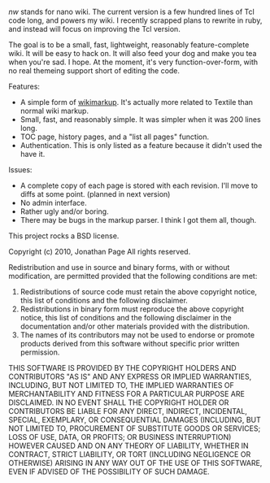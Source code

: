 *nw* stands for nano wiki. The current version is a few hundred lines of Tcl code long, and powers my wiki. I recently scrapped plans to rewrite in ruby, and instead will focus on improving the Tcl version.

The goal is to be a small, fast, lightweight, reasonably feature-complete wiki. It will be easy to hack on. It will also feed your dog and make you tea when you're sad. I hope. At the moment, it's very function-over-form, with no real themeing support short of editing the code.

Features:

* A simple form of [wikimarkup](http://alt.jd-page.com/nw/wikimarkup). It's actually more related to Textile than normal wiki markup.
* Small, fast, and reasonably simple. It was simpler when it was 200 lines long.
* TOC page, history pages, and a "list all pages" function.
* Authentication. This is only listed as a feature because it didn't used the have it.

Issues:

* A complete copy of each page is stored with each revision. I'll move to diffs at some point. (planned in next version)
* No admin interface.
* Rather ugly and/or boring.
* There may be bugs in the markup parser. I think I got them all, though.

This project rocks a BSD license.


Copyright (c) 2010, Jonathan Page All rights reserved.

Redistribution and use in source and binary forms, with or without modification, are permitted provided that the following conditions are met:

1. Redistributions of source code must retain the above copyright notice, this list of conditions and the following disclaimer.
2. Redistributions in binary form must reproduce the above copyright notice, this list of conditions and the following disclaimer in the documentation and/or other materials provided with the distribution.
3. The names of its contributors may not be used to endorse or promote products derived from this software without specific prior written permission.

THIS SOFTWARE IS PROVIDED BY THE COPYRIGHT HOLDERS AND CONTRIBUTORS "AS IS" AND ANY EXPRESS OR IMPLIED WARRANTIES, INCLUDING, BUT NOT LIMITED TO, THE IMPLIED WARRANTIES OF MERCHANTABILITY AND FITNESS FOR A PARTICULAR PURPOSE ARE DISCLAIMED. IN NO EVENT SHALL THE COPYRIGHT HOLDER OR CONTRIBUTORS BE LIABLE FOR ANY DIRECT, INDIRECT, INCIDENTAL, SPECIAL, EXEMPLARY, OR CONSEQUENTIAL DAMAGES (INCLUDING, BUT NOT LIMITED TO, PROCUREMENT OF SUBSTITUTE GOODS OR SERVICES; LOSS OF USE, DATA, OR PROFITS; OR BUSINESS INTERRUPTION) HOWEVER CAUSED AND ON ANY THEORY OF LIABILITY, WHETHER IN CONTRACT, STRICT LIABILITY, OR TORT (INCLUDING NEGLIGENCE OR OTHERWISE) ARISING IN ANY WAY OUT OF THE USE OF THIS SOFTWARE, EVEN IF ADVISED OF THE POSSIBILITY OF SUCH DAMAGE.
